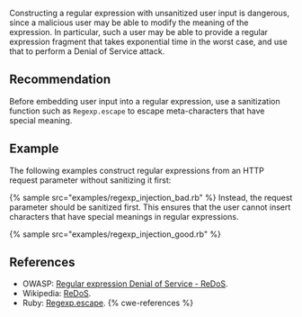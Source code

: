 Constructing a regular expression with unsanitized user input is dangerous, since a malicious user may be able to modify the meaning of the expression. In particular, such a user may be able to provide a regular expression fragment that takes exponential time in the worst case, and use that to perform a Denial of Service attack.


## Recommendation
Before embedding user input into a regular expression, use a sanitization function such as `Regexp.escape` to escape meta-characters that have special meaning.


## Example
The following examples construct regular expressions from an HTTP request parameter without sanitizing it first:

{% sample src="examples/regexp_injection_bad.rb" %}
Instead, the request parameter should be sanitized first. This ensures that the user cannot insert characters that have special meanings in regular expressions.

{% sample src="examples/regexp_injection_good.rb" %}

## References
* OWASP: [Regular expression Denial of Service - ReDoS](https://www.owasp.org/index.php/Regular_expression_Denial_of_Service_-_ReDoS).
* Wikipedia: [ReDoS](https://en.wikipedia.org/wiki/ReDoS).
* Ruby: [Regexp.escape](https://ruby-doc.org/core-3.0.2/Regexp.html#method-c-escape).
{% cwe-references %}
